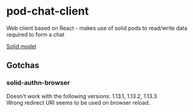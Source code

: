 # pod-chat-client
Web client based on React - makes use of solid pods to read/write data required to form a chat

[Solid model](doc/solid-model.md)

## Gotchas

### solid-authn-browser
Doesn't work with the following versions:
1.13.1, 1.13.2, 1.13.3  
Wrong redirect URI seems to be used on browser reload.
